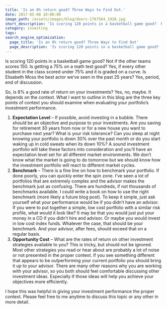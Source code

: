 ```yaml
---
title: 'Is an 8% return good? Three Ways to Find Out.'
date: 2017-05-08 10:00:00
image_path: /assets/images/blog/doors-1767564_1920.jpg
short_description: 'Is scoring 120 points in a basketball game good?  Not if the other teams scores 150.  Is getting a 75% on a math test good?  Yes, if every other student in the class scored under 75% and it is graded on a curve...'
category: investing
tags:
search_engine_optimization:
  page_title: 'Is an 8% return good? Three Ways to Find Out'
  page_description: 'Is scoring 120 points in a basketball game good?  Not if the other teams scores 150.  Is getting a 75% on a math test good?  Yes, if every other student in the class scored under 75% and it is graded on a curve...'
---
```



Is scoring 120 points in a basketball game good? Not if the other teams scores 150. Is getting a 75% on a math test good? Yes, if every other student in the class scored under 75% and it is graded on a curve. Is Elisabeth Moss the best actor we’ve seen in the past 25 years? Yes, period, end of discussion.

So, is 8% a good rate of return on your investments? Yes, no, maybe. It depends on the context. What I want to outline in this blog are the three key points of context you should examine when evaluating your portfolio’s investment performance.

1. **Expectation Level** – If possible, avoid investing in a bubble. There should be an objective and purpose to your investments. Are you saving for retirement 30 years from now or for a new house you want to purchase next year? What is your risk tolerance? Can you sleep at night knowing your portfolio is down 30% over the past month or do you start waking up in cold sweats when its down 10%? A sound investment portfolio will take these factors into consideration and you’ll have an expectation level set for all different market environments. We don’t know what the market is going to do tomorrow but we should know how the investment portfolio will react to different market cycles.
2. **Benchmark** – There is a fine line on how to benchmark your portfolio. If done poorly, you can quickly enter the spin zone. I’ve seen a lot of portfolios that are extremely complex and the advisor makes the benchmark just as confusing. There are hundreds, if not thousands of benchmarks available. I could write a book on how to use the right benchmark (more likely a future blog post). To keep it simple, just ask yourself what your performance would be if you didn’t have an advisor. If you were to put together a simple, low cost portfolio with a similar risk profile, what would it look like? It may be that you would just put your money in a CD if you didn’t hire and advisor. Or maybe you would invest in low cost index funds. Whatever the case, that should be your benchmark. And your advisor, after fees, should exceed that on a regular basis.
3. **Opportunity Cost** – What are the rates of return on other investment strategies available to you? This is tricky, but should not be ignored. Most other strategies you read or hear about are probably a lot of noise or not presented in the proper context. If you see something different that appears to be outperforming your current portfolio you should bring it up to your advisor. There are many other reasons why you are working with your advisor, so you both should feel comfortable discussing other investment ideas. Especially if those ideas will help you achieve your objectives more efficiently.

I hope this was helpful in giving your investment performance the proper context. Please feel free to  me anytime to discuss this topic or any other in more detail.